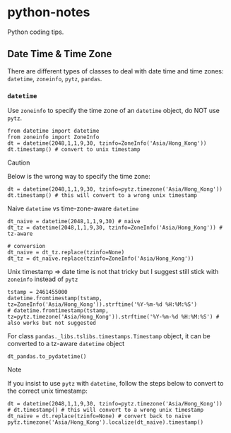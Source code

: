 # python-notes
Python coding tips.

## Date Time & Time Zone
There are different types of classes to deal with date time and time zones: `datetime`, `zoneinfo`, `pytz`, `pandas`.

### `datetime`

Use `zoneinfo` to specify the time zone of an `datetime` object, do NOT use `pytz`.
```
from datetime import datetime
from zoneinfo import ZoneInfo
dt = datetime(2048,1,1,9,30, tzinfo=ZoneInfo('Asia/Hong_Kong'))
dt.timestamp() # convert to unix timestamp
```

> [!CAUTION]
> Below is the wrong way to specify the time zone:
> ```
> dt = datetime(2048,1,1,9,30, tzinfo=pytz.timezone('Asia/Hong_Kong'))
> dt.timestamp() # this will convert to a wrong unix timestamp
> ```

Naive `datetime` vs time-zone-aware `datetime`
```
dt_naive = datetime(2048,1,1,9,30) # naive
dt_tz = datetime(2048,1,1,9,30, tzinfo=ZoneInfo('Asia/Hong_Kong')) # tz-aware

# conversion
dt_naive = dt_tz.replace(tzinfo=None)
dt_tz = dt_naive.replace(tzinfo=ZoneInfo('Asia/Hong_Kong'))
```

Unix timestamp => date time is not that tricky but I suggest still stick with `zoneinfo` instead of `pytz`
```
tstamp = 2461455000
datetime.fromtimestamp(tstamp, tz=ZoneInfo('Asia/Hong_Kong')).strftime('%Y-%m-%d %H:%M:%S')
# datetime.fromtimestamp(tstamp, tz=pytz.timezone('Asia/Hong_Kong')).strftime('%Y-%m-%d %H:%M:%S') # also works but not suggested
```

For class `pandas._libs.tslibs.timestamps.Timestamp` object, it can be converted to a tz-aware `datetime` object
```
dt_pandas.to_pydatetime()
```

> [!NOTE]
> If you insist to use `pytz` with `datetime`, follow the steps below to convert to the correct unix timestamp:
> ```
> dt = datetime(2048,1,1,9,30, tzinfo=pytz.timezone('Asia/Hong_Kong'))
> # dt.timestamp() # this will convert to a wrong unix timestamp
> dt_naive = dt.replace(tzinfo=None) # convert back to naive
> pytz.timezone('Asia/Hong_Kong').localize(dt_naive).timestamp()
> ```
